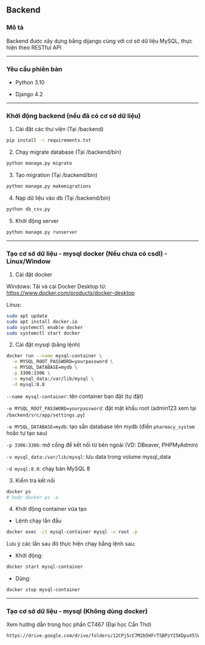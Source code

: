 ## Backend

### Mô tả
Backend được xây dựng bằng dijango cùng với cơ sở dữ liệu MySQL, thực hiện theo RESTful API

---

### Yêu cầu phiên bản
- Python 3.10

- Django 4.2

---

### Khởi động backend (nếu đã có cơ sở dữ liệu)

1. Cài đặt các thư viện (Tại /backend)
```bash
pip install -r requirements.txt
```

2. Chạy migrate database (Tại /backend/bin)
```bash
python manage.py migrate
```

3. Tạo migration (Tại /backend/bin)
```bash
python manage.py makemigrations
```

4. Nạp dữ liệu vào db (Tại /backend/bin)
```bash
python db_csv.py
```

5. Khởi động server
```bash
python manage.py runserver
```

---

### Tạo cơ sở dữ liệu - mysql docker (Nếu chưa có csdl) - Linux/Window

1. Cài đặt docker
   
Windows: Tải và cài Docker Desktop từ: https://www.docker.com/products/docker-desktop

Linux: 
```bash
sudo apt update
sudo apt install docker.io
sudo systemctl enable docker
sudo systemctl start docker
```

2. Cài đặt mysql (bằng lệnh)
```bash
docker run --name mysql-container \
  -e MYSQL_ROOT_PASSWORD=yourpassword \
  -e MYSQL_DATABASE=mydb \
  -p 3306:3306 \
  -v mysql_data:/var/lib/mysql \
  -d mysql:8.0
```

`--name mysql-container`: tên container bạn đặt (tự đặt)

`-e MYSQL_ROOT_PASSWORD=yourpassword`: đặt mật khẩu root (admin123 xem tại `/backend/src/app/settings.py`)

`-e MYSQL_DATABASE=mydb`: tạo sẵn database tên mydb (điền `pharmacy_system` hoặc tự tạo sau)

`-p 3306:3306`: mở cổng để kết nối từ bên ngoài (VD: DBeaver, PHPMyAdmin)

`-v mysql_data:/var/lib/mysql`: lưu data trong volume mysql_data

`-d mysql:8.0`: chạy bản MySQL 8


3. Kiểm tra kết nối
```bash
docker ps
# hoặc docker ps -a
```

4. Khởi động container vừa tạo
- Lệnh chạy lần đầu
```bash
docker exec -it mysql-container mysql -u root -p
```

Lưu ý các lần sau đó thực hiện chạy bằng lệnh sau:

- Khởi động:
```bash
docker start mysql-container
```

- Dừng:
```bash
docker stop mysql-container
```

---

### Tạo cơ sở dữ liệu - mysql (Không dùng docker)
Xem hướng dẫn trong học phần CT467 (Đại học Cần Thơ)
```bash
https://drive.google.com/drive/folders/12CPj5cC7M2b5HFrTSBPzYI5KDpuV5lWj?usp=sharing
```
